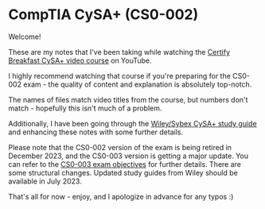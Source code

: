 # CompTIA CySA+ (CS0-002)

Welcome!

These are my notes that I've been taking while watching the [Certify Breakfast CySA+ video course](https://www.youtube.com/playlist?list=PLMYSjEaGLw_vGxGsAIUgmkbEm52QR02tx) on YouTube.

I highly recommend watching that course if you're preparing for the CS0-002 exam - the quality of content and explanation is absolutely top-notch.

The names of files match video titles from the course, but numbers don't match - hopefully this isn't much of a problem.

Additionally, I have been going through the [Wiley/Sybex CySA+ study guide](https://www.amazon.com/CompTIA-CySA-Study-Guide-CS0-002/dp/1119684056/ref=sr_1_1?crid=4K55D7GLV5X&keywords=wiley+cs0-002&qid=1686671008&s=books&sprefix=wiley+cs0-002%2Cstripbooks%2C272&sr=1-1) and enhancing these notes with some further details.

Please note that the CS0-002 version of the exam is being retired in December 2023, and the CS0-003 version is getting a major update. You can refer to the [CS0-003 exam objectives](https://partners.comptia.org/docs/default-source/resources/comptia-cysa-cs0-003-exam-objectives-2-0.pdf) for further details. There are some structural changes. Updated study guides from Wiley should be available in July 2023.

That's all for now - enjoy, and I apologize in advance for any typos :)
